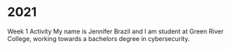 # 2021
Week 1 Activity
My name is Jennifer Brazil and I am student at Green River College, working towards a bachelors degree in cybersecurity.
